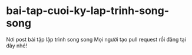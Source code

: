 # bai-tap-cuoi-ky-lap-trinh-song-song
Nơi post bài tập lập trình song song
Mọi người tạo pull request rồi đăng tại đây nhé!

